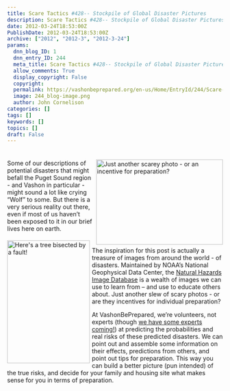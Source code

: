 ```yaml
---
title: Scare Tactics #428-- Stockpile of Global Disaster Pictures
description: Scare Tactics #428-- Stockpile of Global Disaster Pictures
date: 2012-03-24T18:53:00Z
PublishDate: 2012-03-24T18:53:00Z
archive: ["2012", "2012-3", "2012-3-24"]
params:
  dnn_blog_ID: 1
  dnn_entry_ID: 244
  meta_title: Scare Tactics #428-- Stockpile of Global Disaster Pictures
  allow_comments: True
  display_copyright: False
  copyright:
  permalink: https://vashonbeprepared.org/en-us/Home/EntryId/244/Scare-Tactics-428-Stockpile-of-Global-Disaster-Pictures
  image: 244_blog-image.png
  author: John Cornelison
categories: []
tags: []
keywords: []
topics: []
draft: False
---
```


<div class="wlWriterHeaderFooter" style="padding-bottom: 4px; margin: 0px; padding-left: 0px; padding-right: 0px; float: none; padding-top: 4px;"></div>
<p><a href="http://www.ngdc.noaa.gov/hazardimages/picture/show/1410" title="Just another scarey photo - or an incentive for preparation?"><img width="296" height="199" title="Just another scarey photo - or an incentive for preparation?" align="right" style="background-image: none;   margin: 0px 0px 5px 5px; padding-left: 0px; padding-right: 0px; display: inline; float: right;   padding-top: 0px;border: 0px;" alt="Just another scarey photo - or an incentive for preparation?" src="./images/244/Windows-Live-Writer-Scare-Tactics-428_A109-image_6.png" /></a>Some of our descriptions of potential disasters that might befall the Puget Sound region - and Vashon in particular - might sound a lot like crying &ldquo;Wolf&rdquo; to some. But there is a very serious reality out there, even if most of us haven&rsquo;t been exposed to it in our brief lives here on earth. </p>
<p><a href="http://www.ngdc.noaa.gov/hazardimages/picture/show/1617" title="Here's a tree bisected by a fault!"><img width="193" height="287" title="Here's a tree bisected by a fault!" align="left" style="background-image: none;   margin: 5px 5px 5px 0px; padding-left: 0px; padding-right: 0px; display: inline; float: left;   padding-top: 0px;border: 0px solid;" alt="Here's a tree bisected by a fault!" src="./images/244/Windows-Live-Writer-Scare-Tactics-428_A109-image_5.png" /></a>The inspiration for this post is actually a treasure of images from around the world - of disasters. Maintained by NOAA&rsquo;s National Geophysical Data Center, the <a href="http://www.ngdc.noaa.gov/hazardimages/" target="_blank">Natural Hazards Image Database</a> is a wealth of images we can use to learn from &ndash; and use to educate others about. Just another slew of scary photos - or are they incentives for individual preparation?</p>
<p>At VashonBePrepared, we&rsquo;re volunteers, not experts (though <a href="/Areyouready.aspx">we have some experts coming!</a>) at predicting the probabilities and real risks of these predicted disasters. We can point out and assemble some information on their effects, predictions from others, and point out tips for preparation. This way you can build a better picture (pun intended) of the true risks, and decide for your family and housing site what makes sense for you in terms of preparation.</p>
